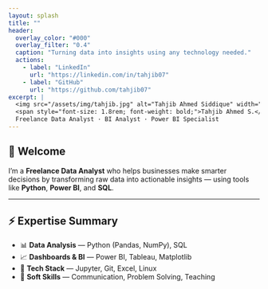 ```yaml
---
layout: splash
title: ""
header:
  overlay_color: "#000"
  overlay_filter: "0.4"
  caption: "Turning data into insights using any technology needed."
  actions:
    - label: "LinkedIn"
      url: "https://linkedin.com/in/tahjib07"
    - label: "GitHub"
      url: "https://github.com/tahjib07"
excerpt: |
  <img src="/assets/img/tahjib.jpg" alt="Tahjib Ahmed Siddique" width="120" height="120" style="border-radius: 50%; margin-bottom: 1rem;"><br>
  <span style="font-size: 1.8rem; font-weight: bold;">Tahjib Ahmed S.</span><br>
  Freelance Data Analyst · BI Analyst · Power BI Specialist
---
```

## 👋 Welcome

I’m a **Freelance Data Analyst** who helps businesses make smarter decisions by transforming raw data into actionable insights — using tools like **Python**, **Power BI**, and **SQL**.

---

## ⚡ Expertise Summary

- 📊 **Data Analysis** — Python (Pandas, NumPy), SQL  
- 📈 **Dashboards & BI** — Power BI, Tableau, Matplotlib  
- 🧰 **Tech Stack** — Jupyter, Git, Excel, Linux  
- 🎯 **Soft Skills** — Communication, Problem Solving, Teaching
